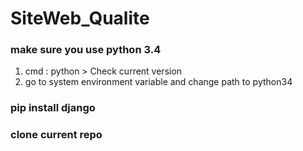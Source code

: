 # SiteWeb_Qualite

### make sure you use python 3.4 
1. cmd : python > Check current version
2. go to system environment variable and change path to python34

### pip install django

### clone current repo
